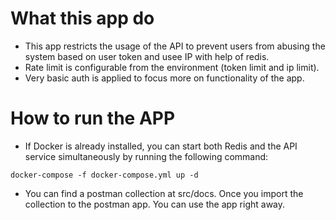 # What this app do
- This app restricts the usage of the API to prevent users from abusing the system based on user token and usee IP with help of redis.
- Rate limit is configurable from the environment (token limit and ip limit).
- Very basic auth is applied to focus more on functionality of the app.


# How to run the APP
- If Docker is already installed, you can start both Redis and the API service simultaneously by running the following command:
```
docker-compose -f docker-compose.yml up -d
```

- You can find a postman collection at src/docs. Once you import the collection to the postman app. You can use 
 the app right away.
